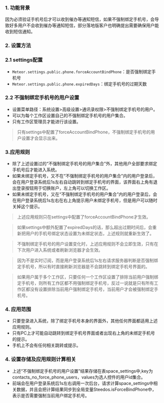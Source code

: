 ### 1. 功能背景
因为必须验证手机号后才可以收到催办等通知短信，如果不强制绑定手机号，会导致好多用户不会收到催办等通知短信，部分落地版客户也明确提出需要确保用户能收到短信通知。

### 2. 设置方法
### 2.1 settings配置
- `Meteor.settings.public.phone.forceAccountBindPhone`：是否强制绑定手机号
- `Meteor.settings.public.phone.expiredDays`：绑定手机号的过期天数

### 2.2 不强制绑定手机号的用户设置
- 设置菜单路径：系统设置>高级设置>通讯录权限>不强制绑定手机号的用户。
- 可以为每个工作区设置自己的不强制绑定手机号的用户集合。
- 只有工作区管理员才能进行该设置。

> 只有settings中配置了forceAccountBindPhone，不强制绑定手机号的用户设置才会显示出来。

### 3.应用规则
- 除了上述设置过的“不强制绑定手机号的用户集合”外，其他用户全部要求绑定手机号后才能进入系统。
- 如果未绑定手机号，又不在“不强制绑定手机号的用户集合”内的用户登录后，会在用户登录系统后1s左右自动跳转到绑定手机号的界面，该界面右上角有退出登录按钮用于切换账户，左上角可以切换工作区。
- 如果未绑定手机号，又在“不强制绑定手机号的用户集合”内的用户登录后，会在用户登录系统后1s左右在右上角提示用户未绑定手机号，但是用户可以随时关掉这个提示。

> 上述应用规则只在settings中配置了forceAccountBindPhone才生效。

> 如果settings中额外配置了expiredDays的话，那么超出过期时间后，会重新把用户的手机号绑定状态设置为未绑定状态，上述规则就重新生效了。

> 不强制绑定手机号的用户设置变化时，上述应用规则不会立即生效，只有在下次用户进入系统或者刷新浏览器才会生效。

> 因为不是实时订阅，而是用户登录系统后1s左右请求服务器判断是否强制绑定手机号，所以有时直接刷新浏览器是不会跳转到绑定手机号界面的。

> 如果用户属于多个工作区，只要任何一个工作区设置了排除当前用户强制绑定手机号，则所有工作区都不用强制绑定手机号，反过一说就是只有所有工作区都没有设置排除当前用户强制绑定手机号，当前用户才会被强制绑定手机号。

### 4. 应用范围
- 只要登录进入系统，除了绑定手机号本身的界面外，其他任何界面都适用上述应用规则。
- 只有PC上才可能自动跳转到绑定手机号界面或者出现右上角的未绑定手机号的提示。
- 手机上不会有任何相关跳转或提示。

### 4. 设置存储及应用规则计算相关
- 上述“不强制绑定手机号的用户设置”结果存储在表space_settings中,key为contacts_no_force_phone_users，values为选人控件的用户id集合。
- 前端会在用户登录系统后1s左右调用一次后台，请求计算space_settings中相关数据，并且会把计算结果同步到全局变量Steedos.isForceBindPhone中，表示是否需要强制当前用户绑定手机号。